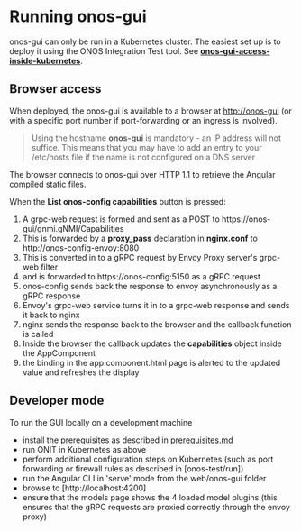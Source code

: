 # Running onos-gui

onos-gui can only be run in a Kubernetes cluster. The easiest set up is to
deploy it using the ONOS Integration Test tool. See
**[onos-gui-access-inside-kubernetes](./onos-test/docs/run/#onos-gui-access-inside-kubernetes)**.

## Browser access
When deployed, the onos-gui is available to a browser at 
[http://onos-gui](http://onos-gui) (or with a specific port number if port-forwarding or an ingress
is involved).

> Using the hostname **onos-gui** is mandatory - an IP address will not suffice.
> This means that you may have to add an entry to your /etc/hosts file if the
> name is not configured on a DNS server

The browser connects to onos-gui over HTTP 1.1 to retrieve the Angular compiled
static files.

When the **List onos-config capabilities** button is pressed:

1. A grpc-web request is formed and sent as a POST to https://onos-gui/gnmi.gNMI/Capabilities
1. This is forwarded by a **proxy_pass** declaration in **nginx.conf** to http://onos-config-envoy:8080
1. This is converted in to a gRPC request by Envoy Proxy server's grpc-web filter
1. and is forwarded to https://onos-config:5150 as a gRPC request
1. onos-config sends back the response to envoy asynchronously as a gRPC response
1. Envoy's grpc-web service turns it in to a grpc-web response and sends it back to nginx
1. nginx sends the response back to the browser and the callback function is called
1. Inside the browser the callback updates the **capabilities** object inside the AppComponent
1. the binding in the app.component.html page is alerted to the updated value and refreshes the display

## Developer mode
To run the GUI locally on a development machine

- install the prerequisites as described in [prerequisites.md](prerequisites.md)
- run ONIT in Kubernetes as above
- perform additional configuration steps on Kubernetes (such as port forwarding or firewall rules as described in [onos-test/run])
- run the Angular CLI in 'serve' mode from the web/onos-gui folder
- browse to [http://localhost:4200]
- ensure that the models page shows the 4 loaded model plugins (this
ensures that the gRPC requests are proxied correctly through the envoy proxy)


